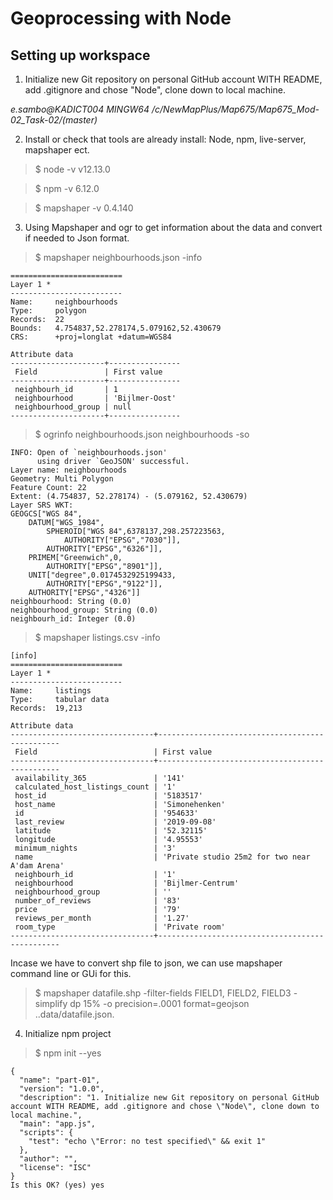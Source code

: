 # Geoprocessing with Node

## Setting up workspace
1. Initialize new Git repository on personal GitHub account WITH README, add .gitignore and chose "Node", clone down to local machine.

_e.sambo@KADICT004 MINGW64 /c/NewMapPlus/Map675/Map675_Mod-02_Task-02/(master)_

2. Install or check that tools are already install: Node, npm, live-server, mapshaper ect.

>$ node -v
v12.13.0

>$ npm -v
6.12.0

>$ mapshaper -v
0.4.140

3. Using Mapshaper and ogr to get information about the data and convert if needed to Json format.

>$ mapshaper neighbourhoods.json -info

```[info]
=========================
Layer 1 *
-------------------------
Name:     neighbourhoods
Type:     polygon
Records:  22
Bounds:   4.754837,52.278174,5.079162,52.430679
CRS:      +proj=longlat +datum=WGS84

Attribute data
---------------------+----------------
 Field               | First value
---------------------+----------------
 neighbourh_id       | 1
 neighbourhood       | 'Bijlmer-Oost'
 neighbourhood_group | null
---------------------+----------------
```
>$ ogrinfo neighbourhoods.json neighbourhoods -so

```
INFO: Open of `neighbourhoods.json'
      using driver `GeoJSON' successful.
Layer name: neighbourhoods
Geometry: Multi Polygon
Feature Count: 22
Extent: (4.754837, 52.278174) - (5.079162, 52.430679)
Layer SRS WKT:
GEOGCS["WGS 84",
    DATUM["WGS_1984",
        SPHEROID["WGS 84",6378137,298.257223563,
            AUTHORITY["EPSG","7030"]],
        AUTHORITY["EPSG","6326"]],
    PRIMEM["Greenwich",0,
        AUTHORITY["EPSG","8901"]],
    UNIT["degree",0.0174532925199433,
        AUTHORITY["EPSG","9122"]],
    AUTHORITY["EPSG","4326"]]
neighbourhood: String (0.0)
neighbourhood_group: String (0.0)
neighbourh_id: Integer (0.0)
```
>$ mapshaper listings.csv -info

```
[info]
=========================
Layer 1 *
-------------------------
Name:     listings
Type:     tabular data
Records:  19,213

Attribute data
--------------------------------+------------------------------------------------
 Field                          | First value
--------------------------------+------------------------------------------------
 availability_365               | '141'
 calculated_host_listings_count | '1'
 host_id                        | '5183517'
 host_name                      | 'Simonehenken'
 id                             | '954633'
 last_review                    | '2019-09-08'
 latitude                       | '52.32115'
 longitude                      | '4.95553'
 minimum_nights                 | '3'
 name                           | 'Private studio 25m2 for two near A'dam Arena'
 neighbourh_id                  | '1'
 neighbourhood                  | 'Bijlmer-Centrum'
 neighbourhood_group            | ''
 number_of_reviews              | '83'
 price                          | '79'
 reviews_per_month              | '1.27'
 room_type                      | 'Private room'
--------------------------------+------------------------------------------------
```
Incase we have to convert shp file to json, we can use mapshaper command line or GUi for this.

> $ mapshaper datafile.shp -filter-fields FIELD1, FIELD2, FIELD3 -simplify dp 15% -o precision=.0001 format=geojson ..data/datafile.json.

4. Initialize npm project

>$ npm init --yes

```
{
  "name": "part-01",
  "version": "1.0.0",
  "description": "1. Initialize new Git repository on personal GitHub account WITH README, add .gitignore and chose \"Node\", clone down to local machine.",
  "main": "app.js",
  "scripts": {
    "test": "echo \"Error: no test specified\" && exit 1"
  },
  "author": "",
  "license": "ISC"
}
Is this OK? (yes) yes
```
